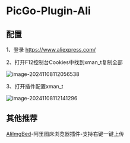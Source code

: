 # PicGo-Plugin-Ali

## 配置

1、登录 https://www.aliexpress.com/

2、打开F12控制台Cookies中找到xman_t复制全部

![image-20241108112056538](https://ae01.alicdn.com/kf/Sd5e815c0a9b44221845c1ada5c1120c7h.png)

3、打开插件配置xman_t

![image-20241108112141296](https://ae01.alicdn.com/kf/Sab515503368f45558e52a39c6a3bb7edp.png)

## 其他推荐

[AliImgBed](https://github.com/Yukuiii/AliImgBed)-阿里图床浏览器插件-支持右键一键上传

